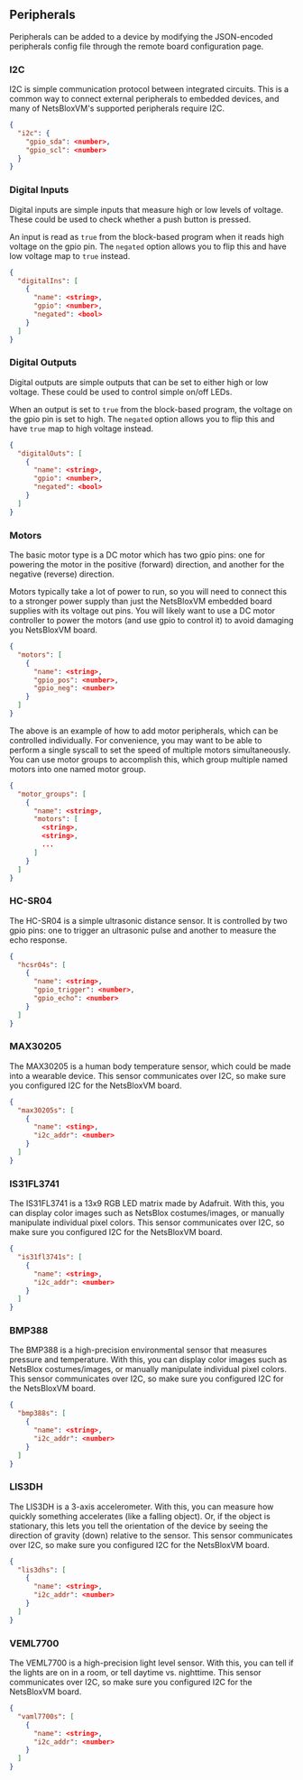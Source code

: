 ## Peripherals

Peripherals can be added to a device by modifying the JSON-encoded peripherals config file through the remote board configuration page.


### I2C

I2C is simple communication protocol between integrated circuits.
This is a common way to connect external peripherals to embedded devices, and many of NetsBloxVM's supported peripherals require I2C.

```json
{
  "i2c": {
    "gpio_sda": <number>,
    "gpio_scl": <number>
  }
}
```

### Digital Inputs

Digital inputs are simple inputs that measure high or low levels of voltage.
These could be used to check whether a push button is pressed.

An input is read as `true` from the block-based program when it reads high voltage on the gpio pin.
The `negated` option allows you to flip this and have low voltage map to `true` instead.

```json
{
  "digitalIns": [
    {
      "name": <string>,
      "gpio": <number>,
      "negated": <bool>
    }
  ]
}
```

### Digital Outputs

Digital outputs are simple outputs that can be set to either high or low voltage.
These could be used to control simple on/off LEDs.

When an output is set to `true` from the block-based program, the voltage on the gpio pin is set to high.
The `negated` option allows you to flip this and have `true` map to high voltage instead.

```json
{
  "digitalOuts": [
    {
      "name": <string>,
      "gpio": <number>,
      "negated": <bool>
    }
  ]
}
```

### Motors

The basic motor type is a DC motor which has two gpio pins: one for powering the motor in the positive (forward) direction, and another for the negative (reverse) direction.

Motors typically take a lot of power to run, so you will need to connect this to a stronger power supply than just the NetsBloxVM embedded board supplies with its voltage out pins.
You will likely want to use a DC motor controller to power the motors (and use gpio to control it) to avoid damaging you NetsBloxVM board.

```json
{
  "motors": [
    {
      "name": <string>,
      "gpio_pos": <number>,
      "gpio_neg": <number>
    }
  ]
}
```

The above is an example of how to add motor peripherals, which can be controlled individually.
For convenience, you may want to be able to perform a single syscall to set the speed of multiple motors simultaneously.
You can use motor groups to accomplish this, which group multiple named motors into one named motor group.

```json
{
  "motor_groups": [
    {
      "name": <string>,
      "motors": [
        <string>,
        <string>,
        ...
      ]
    }
  ]
}
```

### HC-SR04

The HC-SR04 is a simple ultrasonic distance sensor.
It is controlled by two gpio pins: one to trigger an ultrasonic pulse and another to measure the echo response.

```json
{
  "hcsr04s": [
    {
      "name": <string>,
      "gpio_trigger": <number>,
      "gpio_echo": <number>
    }
  ]
}
```

### MAX30205

The MAX30205 is a human body temperature sensor, which could be made into a wearable device.
This sensor communicates over I2C, so make sure you configured I2C for the NetsBloxVM board.

```json
{
  "max30205s": [
    {
      "name": <sting>,
      "i2c_addr": <number>
    }
  ]
}
```

### IS31FL3741

The IS31FL3741 is a 13x9 RGB LED matrix made by Adafruit.
With this, you can display color images such as NetsBlox costumes/images, or manually manipulate individual pixel colors.
This sensor communicates over I2C, so make sure you configured I2C for the NetsBloxVM board.

```json
{
  "is31fl3741s": [
    {
      "name": <string>,
      "i2c_addr": <number>
    }
  ]
}
```

### BMP388

The BMP388 is a high-precision environmental sensor that measures pressure and temperature.
With this, you can display color images such as NetsBlox costumes/images, or manually manipulate individual pixel colors.
This sensor communicates over I2C, so make sure you configured I2C for the NetsBloxVM board.

```json
{
  "bmp388s": [
    {
      "name": <string>,
      "i2c_addr": <number>
    }
  ]
}
```

### LIS3DH

The LIS3DH is a 3-axis accelerometer.
With this, you can measure how quickly something accelerates (like a falling object).
Or, if the object is stationary, this lets you tell the orientation of the device by seeing the direction of gravity (down) relative to the sensor.
This sensor communicates over I2C, so make sure you configured I2C for the NetsBloxVM board.

```json
{
  "lis3dhs": [
    {
      "name": <string>,
      "i2c_addr": <number>
    }
  ]
}
```

### VEML7700

The VEML7700 is a high-precision light level sensor.
With this, you can tell if the lights are on in a room, or tell daytime vs. nighttime.
This sensor communicates over I2C, so make sure you configured I2C for the NetsBloxVM board.

```json
{
  "vaml7700s": [
    {
      "name": <string>,
      "i2c_addr": <number>
    }
  ]
}
```
